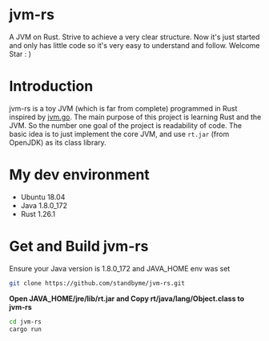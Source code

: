 # jvm-rs
A JVM on Rust.
Strive to achieve a very clear structure.
Now it's just started and only has little code so it's very easy to understand and follow.
Welcome Star : )

# Introduction
jvm-rs is a toy JVM (which is far from complete) programmed in Rust inspired by [jvm.go](https://github.com/zxh0/jvm.go). The main purpose of this project is learning Rust and the JVM. So the number one goal of the project is readability of code. The basic idea is to just implement the core JVM, and use `rt.jar` (from OpenJDK) as its class library.

# My dev environment
  * Ubuntu 18.04
  * Java 1.8.0_172
  * Rust 1.26.1

# Get and Build jvm-rs
Ensure your Java version is 1.8.0_172 and JAVA_HOME env was set
```sh
git clone https://github.com/standbyme/jvm-rs.git
```
**Open JAVA_HOME/jre/lib/rt.jar and Copy rt/java/lang/Object.class to jvm-rs**
```sh
cd jvm-rs
cargo run
```
